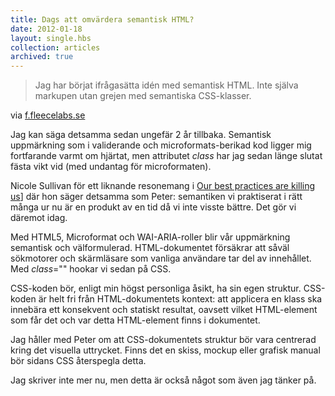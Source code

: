 ```yaml
---
title: Dags att omvärdera semantisk HTML?
date: 2012-01-18
layout: single.hbs
collection: articles
archived: true
---
```

> <div>
>
> Jag har börjat ifrågasätta idén med semantisk HTML. Inte själva
> markupen utan grejen med semantiska CSS-klasser.
>
> </div>

via
[f.fleecelabs.se](http://f.fleecelabs.se/post/16017015153/dags-att-omvardera-semantisk-html)

Jag kan säga detsamma sedan ungefär 2 år tillbaka. Semantisk uppmärkning
som i validerande och microformats-berikad kod ligger mig fortfarande
varmt om hjärtat, men attributet *class* har jag sedan länge slutat
fästa vikt vid (med undantag för microformaten).

Nicole Sullivan för ett liknande resonemang i [Our best practices are
killing
us](http://www.stubbornella.org/content/2011/04/28/our-best-practices-are-killing-us/)\]
där hon säger detsamma som Peter: semantiken vi praktiserat i rätt många
ur nu är en produkt av en tid då vi inte visste bättre. Det gör vi
däremot idag.

Med HTML5, Microformat och WAI-ARIA-roller blir vår uppmärkning
semantisk och välformulerad. HTML-dokumentet försäkrar att såväl
sökmotorer och skärmläsare som vanliga användare tar del av innehållet.
Med *class*=\"\" hookar vi sedan på CSS.

CSS-koden bör, enligt min högst personliga åsikt, ha sin egen struktur.
CSS-koden är helt fri från HTML-dokumentets kontext: att applicera en
klass ska innebära ett konsekvent och statiskt resultat, oavsett vilket
HTML-element som får det och var detta HTML-element finns i dokumentet.

Jag håller med Peter om att CSS-dokumentets struktur bör vara centrerad
kring det visuella uttrycket. Finns det en skiss, mockup eller grafisk
manual bör sidans CSS återspegla detta.

Jag skriver inte mer nu, men detta är också något som även jag tänker
på.